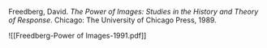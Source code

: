 Freedberg, David. *The Power of Images: Studies in the History and Theory of Response*. 
	Chicago: The University of Chicago Press, 1989.

![[Freedberg-Power of Images-1991.pdf]]